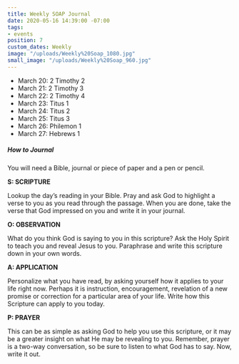 ```yaml
---
title: Weekly SOAP Journal
date: 2020-05-16 14:39:00 -07:00
tags:
- events
position: 7
custom_dates: Weekly
image: "/uploads/Weekly%20Soap_1080.jpg"
small_image: "/uploads/Weekly%20Soap_960.jpg"
---
```


* March 20: 2 Timothy 2
* March 21: 2 Timothy 3
* March 22: 2 Timothy 4
* March 23: Titus 1
* March 24: Titus 2
* March 25: Titus 3
* March 26: Philemon 1
* March 27: Hebrews 1

##### How to Journal

You will need a Bible, journal or piece of paper and a pen or pencil.

**S: SCRIPTURE**

Lookup the day’s reading in your Bible. Pray and ask God to highlight a verse to you as you read through the passage. When you are done, take the verse that God impressed on you and write it in your journal.

**O: OBSERVATION**

What do you think God is saying to you in this scripture? Ask the Holy Spirit to teach you and reveal Jesus to you. Paraphrase and write this scripture down in your own words.

**A: APPLICATION**

Personalize what you have read, by asking yourself how it applies to your life right now. Perhaps it is instruction, encouragement, revelation of a new promise or correction for a particular area of your life. Write how this Scripture can apply to you today.

**P: PRAYER**

This can be as simple as asking God to help you use this scripture, or it may be a greater insight on what He may be revealing to you. Remember, prayer is a two-way conversation, so be sure to listen to what God has to say. Now, write it out.